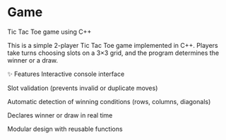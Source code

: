 # Game
Tic Tac Toe game using C++

This is a simple 2-player Tic Tac Toe game implemented in C++.
Players take turns choosing slots on a 3×3 grid, and the program determines the winner or a draw.

✨ Features
Interactive console interface

Slot validation (prevents invalid or duplicate moves)

Automatic detection of winning conditions (rows, columns, diagonals)

Declares winner or draw in real time

Modular design with reusable functions


